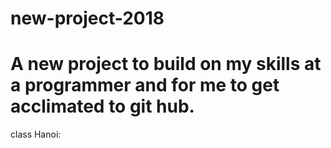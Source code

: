 # new-project-2018
# A new project to build on my skills at a programmer and for me to get acclimated to git hub.


class Hanoi:

